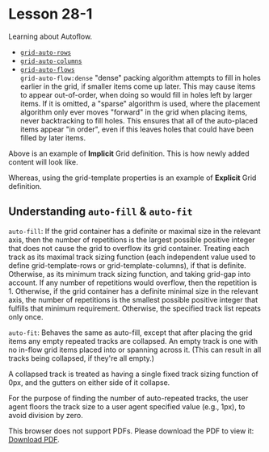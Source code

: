 # Lesson 28-1

Learning about Autoflow.

- [`grid-auto-rows`](https://developer.mozilla.org/en-US/docs/Web/CSS/grid-auto-rows)
- [`grid-auto-columns`](https://developer.mozilla.org/en-US/docs/Web/CSS/grid-auto-columns)
- [`grid-auto-flows`](https://developer.mozilla.org/en-US/docs/Web/CSS/grid-auto-flow)<br>
  `grid-auto-flow:dense`
  "dense" packing algorithm attempts to fill in holes earlier in the grid, if smaller items come up later. This may cause items to appear out-of-order, when doing so would fill in holes left by larger items.
  If it is omitted, a "sparse" algorithm is used, where the placement algorithm only ever moves "forward" in the grid when placing items, never backtracking to fill holes. This ensures that all of the auto-placed items appear "in order", even if this leaves holes that could have been filled by later items.

Above is an example of **Implicit** Grid definition. This is how newly added content will look like.

Whereas, using the grid-template properties is an example of **Explicit** Grid definition.

## Understanding `auto-fill` & `auto-fit`

`auto-fill`: If the grid container has a definite or maximal size in the relevant axis, then the number of repetitions is the largest possible positive integer that does not cause the grid to overflow its grid container. Treating each track as its maximal track sizing function (each independent value used to define grid-template-rows or grid-template-columns), if that is definite. Otherwise, as its minimum track sizing function, and taking grid-gap into account. If any number of repetitions would overflow, then the repetition is 1. Otherwise, if the grid container has a definite minimal size in the relevant axis, the number of repetitions is the smallest possible positive integer that fulfills that minimum requirement. Otherwise, the specified track list repeats only once.

`auto-fit`: Behaves the same as auto-fill, except that after placing the grid items any empty repeated tracks are collapsed. An empty track is one with no in-flow grid items placed into or spanning across it. (This can result in all tracks being collapsed, if they're all empty.)

A collapsed track is treated as having a single fixed track sizing function of 0px, and the gutters on either side of it collapse.

For the purpose of finding the number of auto-repeated tracks, the user agent floors the track size to a user agent specified value (e.g., 1px), to avoid division by zero.

<p>This browser does not support PDFs. Please download the PDF to view it: <a href="css-grid.pdf">Download PDF</a>.</p></embed>
